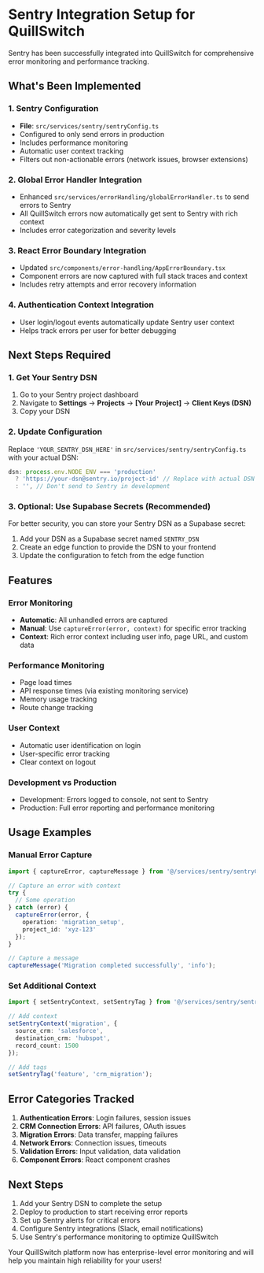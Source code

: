 # Sentry Integration Setup for QuillSwitch

Sentry has been successfully integrated into QuillSwitch for comprehensive error monitoring and performance tracking.

## What's Been Implemented

### 1. Sentry Configuration
- **File**: `src/services/sentry/sentryConfig.ts`
- Configured to only send errors in production
- Includes performance monitoring
- Automatic user context tracking
- Filters out non-actionable errors (network issues, browser extensions)

### 2. Global Error Handler Integration
- Enhanced `src/services/errorHandling/globalErrorHandler.ts` to send errors to Sentry
- All QuillSwitch errors now automatically get sent to Sentry with rich context
- Includes error categorization and severity levels

### 3. React Error Boundary Integration
- Updated `src/components/error-handling/AppErrorBoundary.tsx` 
- Component errors are now captured with full stack traces and context
- Includes retry attempts and error recovery information

### 4. Authentication Context Integration
- User login/logout events automatically update Sentry user context
- Helps track errors per user for better debugging

## Next Steps Required

### 1. Get Your Sentry DSN
1. Go to your Sentry project dashboard
2. Navigate to **Settings** → **Projects** → **[Your Project]** → **Client Keys (DSN)**
3. Copy your DSN

### 2. Update Configuration
Replace `'YOUR_SENTRY_DSN_HERE'` in `src/services/sentry/sentryConfig.ts` with your actual DSN:

```typescript
dsn: process.env.NODE_ENV === 'production' 
  ? 'https://your-dsn@sentry.io/project-id' // Replace with actual DSN
  : '', // Don't send to Sentry in development
```

### 3. Optional: Use Supabase Secrets (Recommended)
For better security, you can store your Sentry DSN as a Supabase secret:

1. Add your DSN as a Supabase secret named `SENTRY_DSN`
2. Create an edge function to provide the DSN to your frontend
3. Update the configuration to fetch from the edge function

## Features

### Error Monitoring
- **Automatic**: All unhandled errors are captured
- **Manual**: Use `captureError(error, context)` for specific error tracking
- **Context**: Rich error context including user info, page URL, and custom data

### Performance Monitoring
- Page load times
- API response times (via existing monitoring service)
- Memory usage tracking
- Route change tracking

### User Context
- Automatic user identification on login
- User-specific error tracking
- Clear context on logout

### Development vs Production
- Development: Errors logged to console, not sent to Sentry
- Production: Full error reporting and performance monitoring

## Usage Examples

### Manual Error Capture
```typescript
import { captureError, captureMessage } from '@/services/sentry/sentryConfig';

// Capture an error with context
try {
  // Some operation
} catch (error) {
  captureError(error, { 
    operation: 'migration_setup',
    project_id: 'xyz-123' 
  });
}

// Capture a message
captureMessage('Migration completed successfully', 'info');
```

### Set Additional Context
```typescript
import { setSentryContext, setSentryTag } from '@/services/sentry/sentryConfig';

// Add context
setSentryContext('migration', {
  source_crm: 'salesforce',
  destination_crm: 'hubspot',
  record_count: 1500
});

// Add tags
setSentryTag('feature', 'crm_migration');
```

## Error Categories Tracked

1. **Authentication Errors**: Login failures, session issues
2. **CRM Connection Errors**: API failures, OAuth issues
3. **Migration Errors**: Data transfer, mapping failures
4. **Network Errors**: Connection issues, timeouts
5. **Validation Errors**: Input validation, data validation
6. **Component Errors**: React component crashes

## Next Steps
1. Add your Sentry DSN to complete the setup
2. Deploy to production to start receiving error reports
3. Set up Sentry alerts for critical errors
4. Configure Sentry integrations (Slack, email notifications)
5. Use Sentry's performance monitoring to optimize QuillSwitch

Your QuillSwitch platform now has enterprise-level error monitoring and will help you maintain high reliability for your users!